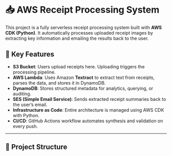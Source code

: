 # 📥 AWS Receipt Processing System

This project is a fully serverless receipt processing system built with **AWS CDK (Python)**. It automatically processes uploaded receipt images by extracting key information and emailing the results back to the user.

## 🔧 Key Features

- **S3 Bucket**: Users upload receipts here. Uploading triggers the processing pipeline.
- **AWS Lambda**: Uses Amazon **Textract** to extract text from receipts, parses the data, and stores it in DynamoDB.
- **DynamoDB**: Stores structured metadata for analytics, querying, or auditing.
- **SES (Simple Email Service)**: Sends extracted receipt summaries back to the user’s email.
- **Infrastructure as Code**: Entire architecture is managed using AWS CDK with Python.
- **CI/CD**: GitHub Actions workflow automates synthesis and validation on every push.

---

## 📁 Project Structure

